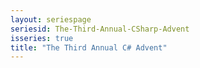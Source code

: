 ```yaml
--- 
layout: seriespage 
seriesid: The-Third-Annual-CSharp-Advent 
isseries: true 
title: "The Third Annual C# Advent"
--- 
```

